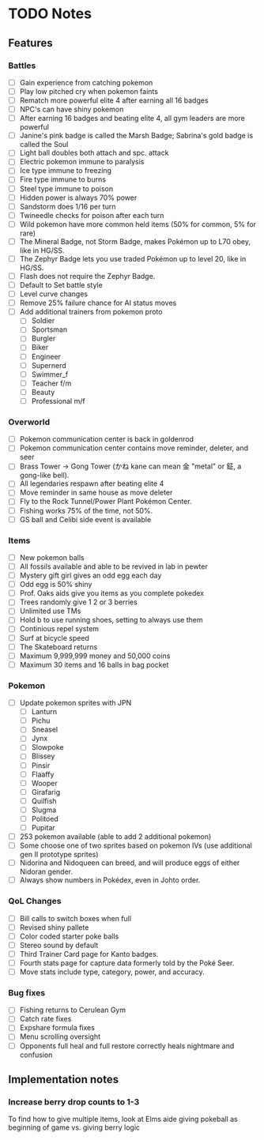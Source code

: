 # TODO Notes

## Features

### Battles

- [ ] Gain experience from catching pokemon
- [ ] Play low pitched cry when pokemon faints
- [ ] Rematch more powerful elite 4 after earning all 16 badges
- [ ] NPC's can have shiny pokemon
- [ ] After earning 16 badges and beating elite 4, all gym leaders are more powerful
- [ ] Janine's pink badge is called the Marsh Badge; Sabrina's gold badge is called the Soul
- [ ] Light ball doubles both attach and spc. attack
- [ ] Electric pokemon immune to paralysis
- [ ] Ice type immune to freezing
- [ ] Fire type immune to burns
- [ ] Steel type immune to poison
- [ ] Hidden power is always 70% power
- [ ] Sandstorm does 1/16 per turn
- [ ] Twineedle checks for poison after each turn
- [ ] Wild pokemon have more common held items (50% for common, 5% for rare)
- [ ] The Mineral Badge, not Storm Badge, makes Pokémon up to L70 obey, like in HG/SS.
- [ ] The Zephyr Badge lets you use traded Pokémon up to level 20, like in HG/SS.
- [ ] Flash does not require the Zephyr Badge.
- [ ] Default to Set battle style
- [ ] Level curve changes
- [ ] Remove 25% failure chance for AI status moves
- [ ] Add additional trainers from pokemon proto
  - [ ] Soldier
  - [ ] Sportsman
  - [ ] Burgler
  - [ ] Biker
  - [ ] Engineer
  - [ ] Supernerd
  - [ ] Swimmer_f
  - [ ] Teacher f/m
  - [ ] Beauty
  - [ ] Professional m/f

### Overworld

- [ ] Pokemon communication center is back in goldenrod
- [ ] Pokemon communication center contains move reminder, deleter, and seer
- [ ] Brass Tower → Gong Tower (かね kane can mean 金 "metal" or 鉦, a gong-like bell).
- [ ] All legendaries respawn after beating elite 4
- [ ] Move reminder in same house as move deleter
- [ ] Fly to the Rock Tunnel/Power Plant Pokémon Center.
- [ ] Fishing works 75% of the time, not 50%.
- [ ] GS ball and Celibi side event is available

### Items

- [ ] New pokemon balls
- [ ] All fossils available and able to be revived in lab in pewter
- [ ] Mystery gift girl gives an odd egg each day
- [ ] Odd egg is 50% shiny 
- [ ] Prof. Oaks aids give you items as you complete pokedex
- [ ] Trees randomly give 1 2 or 3 berries
- [ ] Unlimited use TMs
- [ ] Hold b to use running shoes, setting to always use them
- [ ] Continious repel system
- [ ] Surf at bicycle speed
- [ ] The Skateboard returns
- [ ] Maximum 9,999,999 money and 50,000 coins
- [ ] Maximum 30 items and 16 balls in bag pocket

### Pokemon 

- [ ] Update pokemon sprites with JPN
  - [ ] Lanturn
  - [ ] Pichu
  - [ ] Sneasel
  - [ ] Jynx
  - [ ] Slowpoke
  - [ ] Blissey
  - [ ] Pinsir
  - [ ] Flaaffy
  - [ ] Wooper
  - [ ] Girafarig
  - [ ] Quilfish
  - [ ] Slugma
  - [ ] Politoed
  - [ ] Pupitar
- [ ] 253 pokemon available (able to add 2 additional pokemon)
- [ ] Some choose one of two sprites based on pokemon IVs (use additional gen II prototype sprites)
- [ ] Nidorina and Nidoqueen can breed, and will produce eggs of either Nidoran gender.
- [ ] Always show numbers in Pokédex, even in Johto order.

### QoL Changes

- [ ] Bill calls to switch boxes when full
- [ ] Revised shiny pallete
- [ ] Color coded starter poke balls
- [ ] Stereo sound by default
- [ ] Third Trainer Card page for Kanto badges.
- [ ] Fourth stats page for capture data formerly told by the Poké Seer.
- [ ] Move stats include type, category, power, and accuracy.

### Bug fixes

- [ ] Fishing returns to Cerulean Gym
- [ ] Catch rate fixes
- [ ] Expshare formula fixes
- [ ] Menu scrolling oversight
- [ ] Opponents full heal and full restore correctly heals nightmare and confusion

## Implementation notes

### Increase berry drop counts to 1-3
To find how to give multiple items, look at Elms aide giving pokeball as beginning of game vs. giving berry logic


